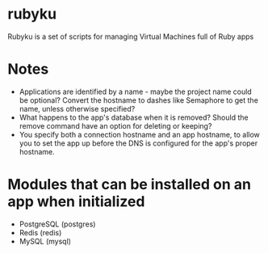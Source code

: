rubyku
======

Rubyku is a set of scripts for managing Virtual Machines full of Ruby apps

# Notes

* Applications are identified by a name - maybe the project name could be
  optional? Convert the hostname to dashes like Semaphore to get the name,
  unless otherwise specified?
* What happens to the app's database when it is removed? Should the remove
  command have an option for deleting or keeping?
* You specify both a connection hostname and an app hostname, to allow you to
  set the app up before the DNS is configured for the app's proper hostname.

# Modules that can be installed on an app when initialized

* PostgreSQL (postgres)
* Redis (redis)
* MySQL (mysql)

